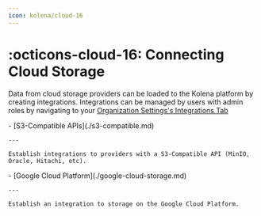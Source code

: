 ```yaml
---
icon: kolena/cloud-16
---
```


# :octicons-cloud-16: Connecting Cloud Storage

Data from cloud storage providers can be loaded to the Kolena platform by creating integrations.
Integrations can be managed by users with admin roles by navigating to your [Organization Settings's Integrations Tab](https://app.kolena.io/redirect/organization?tab=integrations)

<div class="grid cards" markdown>
- [S3-Compatible APIs](./s3-compatible.md)

    ---

    Establish integrations to providers with a S3-Compatible API (MinIO, Oracle, Hitachi, etc).

</div>

<div class="grid cards" markdown>
- [Google Cloud Platform](./google-cloud-storage.md)

    ---

    Establish an integration to storage on the Google Cloud Platform.

</div>
